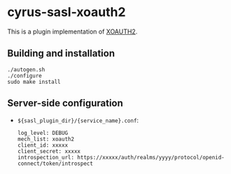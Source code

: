 # cyrus-sasl-xoauth2

This is a plugin implementation of [XOAUTH2](https://developers.google.com/gmail/xoauth2_protocol).

## Building and installation

```
./autogen.sh
./configure
sudo make install
```

## Server-side configuration

* `${sasl_plugin_dir}/{service_name}.conf`:

    ```
    log_level: DEBUG
    mech_list: xoauth2
    client_id: xxxxx
    client_secret: xxxxx
    introspection_url: https://xxxxx/auth/realms/yyyy/protocol/openid-connect/token/introspect
    ```

